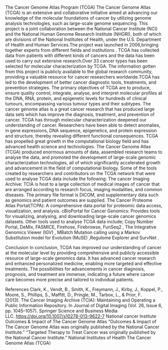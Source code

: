 The Cancer Genome Atlas Program (TCGA)
The Cancer Genome Atlas (TCGA) is an extensive and collaborative initiative aimed at advancing our knowledge of the molecular foundations of cancer by utilizing genome analysis technologies, such as large-scale genome sequencing. This project is a joint collaboration between the National Cancer Institute (NCI) and the National Human Genome Research Institute (NHGRI), both of which are divisions of the National Institutes of Health, under the U.S. Department of Health and Human Services.The project was launched in 2006,bringing together experts from different fields and institutions . 
TCGA has collected data from patients with different kinds of cancers and the data has been used to carry out extensive research.Over 33 cancer types has been selected for molecular characterization by TCGA. The information gotten from this project is publicly available to the global research community, providing a valuable resource for cancer researchers worldwide.TCGA has led to the development of better cancer diagnostic tools, treatments, and prevention strategies.
The primary objectives of TCGA are to produce, ensure quality control, integrate, analyse, and interpret molecular profiles at the DNA, RNA, protein, and epigenetic levels for hundreds of clinical tumours, encompassing various tumour types and their subtypes.
The cancer genome atlas is a great cancer research that has produced large data sets which has improve the diagnosis, treatment, and prevention of cancer. TCGA has through molecular characterization deepened our understanding of cancer. Researchers have been able to detect anomalies, in gene expressions, DNA sequence, epigenetics, and protein expression and structure, thereby revealing different functional consequences. TCGA has propelled great growth in the computational biology field and has advanced health science and technologies. 
The Cancer Genome Atlas (TCGA) produced enormous amounts of data, assembled research teams to analyse the data, and promoted the development of large-scale genomic characterization technologies, all of which significantly accelerated growth and advancement in the field of computational biology. 
Some of the tools created by researchers and contributors on the TCGA network that were used to analyse TCGA data include the following:
The cancer Imaging Archive: TCIA is host to a large collection of medical images of cancer that are arranged according to research focus, imaging modalities, and common diseases. The primary file format is DICOM, and supplementary data such as genomics and patient outcomes are supplied.
The Cancer Proteome Atlas Portal(TCPA): A comprehensive data portal for proteomic data access, visualization, and analysis.
cBioPortal for Cancer Genomics: Provides tools for visualizing, analysing, and downloading large-scale cancer genomics datasets.
Other tools used to analyse TCGA data include; Copy Number Portal, DeMix, FASMICE, Firehose, Firebrowse, FunSeq2 , The Integrative Genomics Viewer (IGV) , MBatch  Mutation calling using a Markov Substitution model for Evolution (MuSE) ,Regulome Explorer and SurvNet .



Conclusion
In conclusion, TCGA has improved our understanding of cancer at the molecular level by providing comprehensive and publicly accessible resource of large-scale genomics data. It has advanced cancer research and enhanced personalized medicine, enabling more targeted and effective treatments.
The possibilities for advancements in cancer diagnosis, prognosis, and treatment are immense, indicating a future where cancer care becomes more precise and tailored to individual patients.



References 
Clark, K., Vendt, B., Smith, K., Freymann, J., Kirby, J., Koppel, P., Moore, S., Phillips, S., Maffitt, D., Pringle, M., Tarbox, L., & Prior, F. (2013). The Cancer Imaging Archive (TCIA): Maintaining and Operating a Public Information Repository. In Journal of Digital Imaging (Vol. 26, Issue 6, pp. 1045–1057). Springer Science and Business Media LLC. https://doi.org/10.1007/s10278-013-9622-7
National cancer Institute Outcomes & Impact of The Cancer Genome Atlas
“Outcomes & Impact of The Cancer Genome Atlas was originally published by the National Cancer Institute.”
"Targeted Therapy to Treat Cancer was originally published by the National Cancer Institute."
National Institutes of Health The Cancer Genome Atlas (TCGA)

